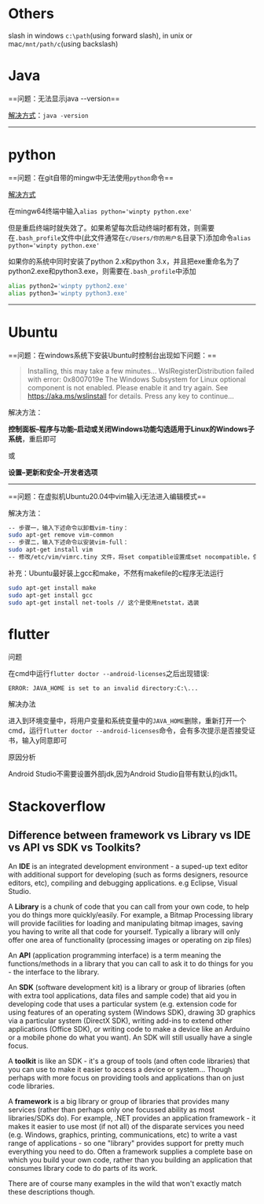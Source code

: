 # Others

slash in windows `c:\path`(using forward slash), in unix or mac`/mnt/path/c`(using backslash)

# Java

==问题：无法显示java --version==

<u>解决方式</u>：`java -version`

***

# python

==问题：在git自带的mingw中无法使用`python`命令==

<u>解决方式</u>

在mingw64终端中输入`alias python='winpty python.exe'`

但是重启终端时就失效了。如果希望每次启动终端时都有效，则需要在`.bash_profile`文件中(此文件通常在`c/Users/你的用户名`目录下)添加命令`alias python='winpty python.exe'`

如果你的系统中同时安装了python 2.x和python 3.x，并且把exe重命名为了python2.exe和python3.exe，则需要在`.bash_profile`中添加

```bash
alias python2='winpty python2.exe'
alias python3='winpty python3.exe'
```

***

# Ubuntu

==问题：在windows系统下安装Ubuntu时控制台出现如下问题：==

>Installing, this may take a few minutes...
WslRegisterDistribution failed  with error: 0x8007019e
The Windows Subsystem for Linux optional component is  not enabled. Please enable it and try again.
See https://aka.ms/wslinstall  for details.
Press any key to continue...


解决方法：

**控制面板–程序与功能–启动或关闭Windows功能勾选适用于Linux的Windows子系统**，重启即可

或

**设置–更新和安全–开发者选项**

---

==问题：在虚拟机Ubuntu20.04中vim输入i无法进入编辑模式==

解决方法：

```bash
-- 步骤一，输入下述命令以卸载vim-tiny：
sudo apt-get remove vim-common
-- 步骤二，输入下述命令以安装vim-full：
sudo apt-get install vim
-- 修改/etc/vim/vimrc.tiny 文件，将set compatible设置成set nocompatible，保存退出即可。这是因为有时候系统会默认vim兼容vi，所以使用vi的命令，在使用i可以进入插入模式，当按下Esc的时候退出到命令模式
```

补充：Ubuntu最好装上gcc和make，不然有makefile的c程序无法运行

```bash
sudo apt-get install make
sudo apt-get install gcc
sudo apt-get install net-tools // 这个是使用netstat，选装
```



# flutter

问题

在cmd中运行`flutter doctor --android-licenses`之后出现错误:

`ERROR: JAVA_HOME is set to an invalid directory:C:\...`

解决办法

进入到环境变量中，将用户变量和系统变量中的`JAVA_HOME`删除，重新打开一个cmd，运行`flutter doctor --android-licenses`命令，会有多次提示是否接受证书，输入y同意即可

原因分析

Android Studio不需要设置外部jdk,因为Android Studio自带有默认的jdk11。

# Stackoverflow

## Difference between framework vs Library vs IDE vs API vs SDK vs Toolkits?

An **IDE** is an integrated development environment - a suped-up text editor with additional support for developing (such as forms designers, resource editors, etc), compiling and debugging applications. e.g Eclipse, Visual Studio.

A **Library** is a chunk of code that you can call from your own code, to help you do things more quickly/easily. For example, a Bitmap Processing library will provide facilities for loading and manipulating bitmap images, saving you having to write all that code for yourself. Typically a library will only offer one area of functionality (processing images or operating on zip files)

An **API** (application programming interface) is a term meaning the functions/methods in a library that you can call to ask it to do things for you - the interface to the library.

An **SDK** (software development kit) is a library or group of libraries (often with extra tool applications, data files and sample code) that aid you in developing code that uses a particular system (e.g. extension code for using features of an operating system (Windows SDK), drawing 3D graphics via a particular system (DirectX SDK), writing add-ins to extend other applications (Office SDK), or writing code to make a device like an Arduino or a mobile phone do what you want). An SDK will still usually have a single focus.

A **toolkit** is like an SDK - it's a group of tools (and often code libraries) that you can use to make it easier to access a device or system... Though perhaps with more focus on providing tools and applications than on just code libraries.

A **framework** is a big library or group of libraries that provides many services (rather than perhaps only one focussed ability as most libraries/SDKs do). For example, .NET provides an application framework - it makes it easier to use most (if not all) of the disparate services you need (e.g. Windows, graphics, printing, communications, etc) to write a vast range of applications - so one "library" provides support for pretty much everything you need to do. Often a framework supplies a complete base on which you build your own code, rather than you building an application that consumes library code to do parts of its work.

There are of course many examples in the wild that won't exactly match these descriptions though.
